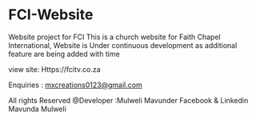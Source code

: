 # FCI-Website
 Website project for FCI
This is a church website for Faith Chapel International, Website is Under continuous development as additional feature are being added with time

view site: Https://fcitv.co.za

Enquiries : mxcreations0123@gmail.com

All rights Reserved 
@Developer :Mulweli Mavunder
Facebook & Linkedin Mavunda Mulweli

